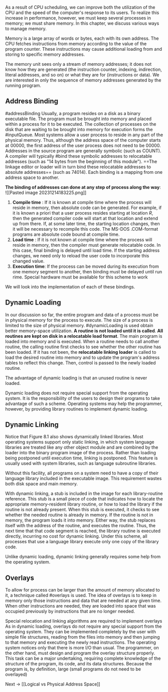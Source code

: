 As a result of CPU scheduling, we can improve both the utilization of the CPU and the speed of the computer's response to its users. To realize this increase in performance, however, we must keep several processes in memory; we must share memory.
In this chapter, we discuss various ways to manage memory.

Memory is a large array of words or bytes, each with its own address. The CPU fetches instructions from memory according to the value of the program counter. These instructions may cause additional loading from and storing to specific memory addresses.

The memory unit sees only a stream of memory addresses; it does not know how they are generated (the instruction counter, indexing, indirection, literal addresses, and so on) or what they are for (instructions or data). We are interested in only the sequence of memory addresses generated by the running program.

## Address Binding
#addressBinding
Usually, a program resides on a disk as a binary executable file. The program must be brought into memory and placed within a process for it to be executed. The collection of processes on the disk that are waiting to be brought into memory for execution forms the #inputQueue.
Most systems allow a user process to reside in any part of the physical memory. Thus, although the address space of the computer starts at 00000, the first address of the user process does not need to be 00000.
Addresses in the source program are generally symbolic (such as COUNT). A compiler will typically #bind these symbolic addresses to relocatable addresses (such as "14 bytes from the beginning of this module"). ==The linkage editor or loader will in turn bind these relocatable addresses to absolute addresses== (such as 74014). Each binding is a mapping from one address space to another.

**The binding of addresses can done at any step of process along the way**:
![[Pasted image 20231214183225.png]]
1. **Compile time** : If it is known at compile time where the process will reside in memory, then absolute code can be generated. For example, if it is known a priori that a user process resides starting at location $R$, then the generated compiler code will start at that location and extend up from there. If, at some later time, the starting location changes, then it will be necessary to recompile this code. The MS-DOS .COM-format programs are absolute code bound at compile time.
2. **Load time** : If it is not known at compile time where the process will reside in memory, then the compiler must generate relocatable code. In this case, final binding is delayed until load time. If the starting address changes, we need only to reload the user code to incorporate this changed value.
3. **Execution time**: If the process can be moved during its execution from one memory segment to another, then binding must be delayed until run rime. Special hardware must be available for this scheme to work

We will look into the implementation of each of these bindings.

## Dynamic Loading
In our discussion so far, the entire program and data of a process must be in
physical memory for the process to execute. The size of a process is limited to the size of physical memory. #dynamicLoading is used obtain better memory-space utilization. **A routine is not loaded until it is called**. **All routines are kept on disk in a relocatable load format**. The main program is loaded into memory and is executed. When a routine needs to call another routine, the calling routine first checks to see whether the other routine has been loaded. If it has not been, the **relocatable linking loader** is called to load the desired routine into memory and to update the program's address tables to reflect this change. Then, control is passed to the newly loaded routine.

The advantage of dynamic loading is that an unused routine is never loaded.

Dynamic loading does not require special support from the operating system. It is the responsibility of the users to design their programs to take advantage of such a scheme. Operating systems may help the programmer, however, by providing library routines to implement dynamic loading.

## Dynamic Linking
Notice that Figure 8.1 also shows dynamically linked libraries. Most operating systems support only static linking, in which system language libraries are treated like any other object module and are combined by the loader into the binary program image of the process.
Rather than loading being postponed until execution time, linking is postponed. This feature is usually used with system libraries, such as language subroutine libraries. 

Without this facility, all programs on a system need to have a copy of their language library included in the executable image. This requirement wastes both disk space and main memory. 

With dynamic linking, a stub is included in the image for each library-routine reference. This stub is a small piece of code that indicates how to locate the appropriate memory-resident library routine, or how to load the library if the routine is not already present. When this stub is executed, it checks to see whether the needed routine is already in memory. If the routine is not in memory, the program loads it into memory. Either way, the stub replaces itself with the address of the routine, and executes the routine. Thus, the next time that that code segment is reached, the library routine is executed directly, incurring no cost for dynamic linking. Under this scheme, all processes that use a language library execute only one copy of the library code.

Unlike dynamic loading, dynamic linking generally requires some help from the operating system.

## Overlays
To allow for process can be larger than the amount of memory allocated to it, a technique called #overlays is used. The idea of overlays is to keep in memory only those instructions and data that are needed at any given time. When other instructions are needed, they are loaded into space that was occupied previously by instructions that are no longer needed.

Special relocation and linking algorithms are required to implement overlays
As in dynamic loading, overlays do not require any special support from the operating system. They can be implemented completely by the user with simple file structures, reading from the files into memory and then jumping to that memory and executing the newly read instructions. The operating system notices only that there is more I/O than usual.
The programmer, on the other hand, must design and program the overlay structure properly. This task can be a major undertaking, requiring complete knowledge of the structure of the program, its code, and its data structures. Because the program is, by definition, large (small programs do not need to be overlayed)

Next → [[Logical vs Physical Address Space]]

